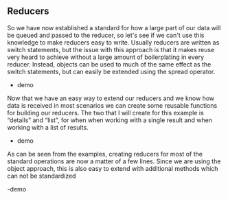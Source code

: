 ## Reducers

So we have now established a standard for how a large part of our data will be queued and passed to the reducer, so let's see if we can't use this knowledge to make reducers easy to write.
Usually reducers are written as switch statements, but the issue with this approach is that it makes reuse very heard to achieve without a large amount of boilerplating in every reducer. Instead, objects can be used to much of the same effect as the switch statements, but can easily be extended using the spread operator.

- demo

Now that we have an easy way to extend our reducers and we know how data is received in most scenarios we can create some reusable functions for building our reducers. The two that I will create for this example is “details” and “list”, for when when working with a single result and when working with a list of results.

- demo

As can be seen from the examples, creating reducers for most of the standard operations are now a matter of a few lines. Since we are using the object approach, this is also easy to extend with additional methods which can not be standardized

-demo
